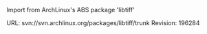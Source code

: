 Import from ArchLinux's ABS package 'libtiff'

URL: svn://svn.archlinux.org/packages/libtiff/trunk
Revision: 196284
